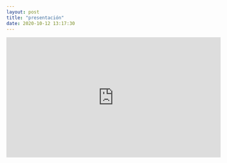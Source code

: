 ```yaml
---
layout: post
title: "presentación"
date: 2020-10-12 13:17:30
---
```


<iframe width="560" height="315" src="https://www.youtube.com/embed/om_POD45fCs" frameborder="0" allow="accelerometer; autoplay; clipboard-write; encrypted-media; gyroscope; picture-in-picture" allowfullscreen></iframe>

